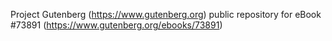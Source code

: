 Project Gutenberg (https://www.gutenberg.org) public repository for
eBook #73891 (https://www.gutenberg.org/ebooks/73891)
